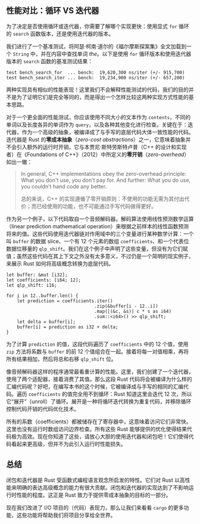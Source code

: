 ## 性能对比：循环 VS 迭代器

<!-- https://github.com/rust-lang/book/blob/main/src/ch13-04-performance.md -->
<!-- commit 56ec353290429e6547109e88afea4de027b0f1a9 -->

为了决定是否使用循环或迭代器，你需要了解哪个实现更快：使用显式 `for` 循环的 `search` 函数版本，还是使用迭代器的版本。

我们进行了一个基准测试，将阿瑟·柯南·道尔的《福尔摩斯探案集》全文加载到一个 `String` 中，并在内容中查找单词 *the*。以下是使用 `for` 循环版本和使用迭代器版本的 `search` 函数的基准测试结果：

```text
test bench_search_for  ... bench:  19,620,300 ns/iter (+/- 915,700)
test bench_search_iter ... bench:  19,234,900 ns/iter (+/- 657,200)
```

两种实现具有相似的性能表现！这里我们不会解释性能测试的代码，我们的目的并不是为了证明它们是完全等同的，而是得出一个怎样比较这两种实现方式性能的基本思路。

对于一个更全面的性能测试，你应该使用不同大小的文本作为 `contents`，不同的单词以及长度各异的单词作为 `query`，以及各种其他变化进行检查。关键在于：迭代器，作为一个高级的抽象，被编译成了与手写的底层代码大体一致性能的代码。迭代器是 Rust 的**零成本抽象**（*zero-cost abstractions*）之一，它意味着抽象并不会引入额外的运行时开销，它与本贾尼·斯特劳斯特卢普（C++ 的设计和实现者）在《Foundations of C++》（2012）中所定义的**零开销**（*zero-overhead*）如出一辙：

> In general, C++ implementations obey the zero-overhead principle: What you don't use, you don't pay for. And further: What you do use, you couldn't hand code any better.
>
> 总的来说，C++ 的实现遵循了零开销原则：不使用的功能无需为其付出代价；而已经使用的功能，也不可能通过手写代码做得更好。


作为另一个例子，以下代码取自一个音频解码器。解码算法使用线性预测数学运算（linear prediction mathematical operation）来根据之前样本的线性函数预测将来的值。这些代码使用迭代器链对作用域中的三个变量进行某种数学计算：一个叫 `buffer` 的数据 slice、一个有 12 个元素的数组 `coefficients`、和一个代表位数据位移量的 `qlp_shift`。我们在这个例子中声明了这些变量，但没有为它们赋值；虽然这些代码在其上下文之外没有太多意义，不过仍是一个简明的现实例子，来展示 Rust 如何将高级概念转换为底层代码。

```rust,ignore
let buffer: &mut [i32];
let coefficients: [i64; 12];
let qlp_shift: i16;

for i in 12..buffer.len() {
    let prediction = coefficients.iter()
                                 .zip(&buffer[i - 12..i])
                                 .map(|(&c, &s)| c * s as i64)
                                 .sum::<i64>() >> qlp_shift;
    let delta = buffer[i];
    buffer[i] = prediction as i32 + delta;
}
```

为了计算 `prediction` 的值，这段代码遍历了 `coefficients` 中的 12 个值，使用 `zip` 方法将系数与 `buffer` 的前 12 个值组合在一起。接着将每一对值相乘，再将所有结果相加，然后将总和右移 `qlp_shift` 位。

像音频解码器这样的程序通常最看重计算的性能。这里，我们创建了一个迭代器，使用了两个适配器，接着消费了其值。那么这段 Rust 代码将会被编译为什么样的汇编代码呢？好吧，在编写本书的这个时候，它被编译成与手写的相同的汇编代码。遍历 `coefficients` 的值完全用不到循环：Rust 知道这里会迭代 12 次，所以它“展开”（unroll）了循环。展开是一种将循环迭代转换为重复代码，并移除循环控制代码开销的代码优化技术。

所有的系数（coefficients）都被储存在了寄存器中，这意味着访问它们非常快。这里也没有运行时数组访问边界检查。所有这些 Rust 能够提供的优化使得结果代码极为高效。现在你知道了这些，请放心大胆的使用迭代器和闭包吧！它们使得代码看起来更高级，但并不为此引入运行时性能损失。

## 总结

闭包和迭代器是 Rust 受函数式编程语言观念所启发的特性。它们对 Rust 以高性能来明确的表达高级概念的能力有很大贡献。闭包和迭代器的实现达到了不影响运行时性能的程度。这正是 Rust 致力于提供零成本抽象的目标的一部分。

现在我们改进了 I/O 项目的（代码）表现力，那么让我们来看看 `cargo` 的更多功能，这些功能将帮助我们将项目分享给全世界。
